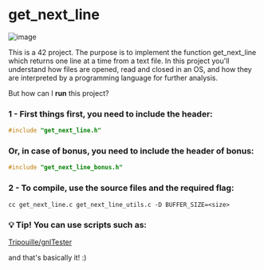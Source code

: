 # get_next_line

![image](https://user-images.githubusercontent.com/101434516/202159991-adaddef4-8289-4e32-8fe2-c447b73e665e.png)

This is a 42 project. The purpose is to implement the function 
get_next_line which returns one line at a time from a text file. 
In this project you'll understand how files are opened, read and closed in an OS,
and how they are interpreted by a programming language for further analysis.

But how can I <b>run</b> this project? 

### 1 - First things first, you need to include the header:  
```C
#include "get_next_line.h"
```
### Or, in case of bonus, you need to include the header of bonus:
```C
#include "get_next_line_bonus.h"
```
### 2 - To compile, use the source files and the required flag:

    cc get_next_line.c get_next_line_utils.c -D BUFFER_SIZE=<size>
    
### 💡 Tip! You can use scripts such as:

   <a href="https://github.com/Tripouille/gnlTester" target="_blank">Tripouille/gnlTester</a>
        
and that's basically it! :)
